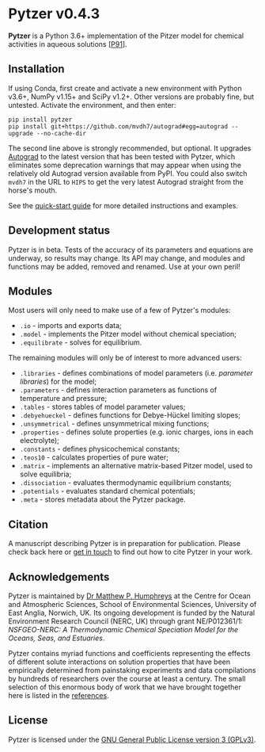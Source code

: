 <!--<script src='https://cdnjs.cloudflare.com/ajax/libs/mathjax/2.7.5/MathJax.js?config=TeX-MML-AM_CHTML' async></script>-->

# Pytzer v0.4.3

**Pytzer** is a Python 3.6+ implementation of the Pitzer model for chemical activities in aqueous solutions [[P91](references/#P91)].

## Installation

If using Conda, first create and activate a new environment with Python v3.6+, NumPy v1.15+ and SciPy v1.2+. Other versions are probably fine, but untested. Activate the environment, and then enter:

    pip install pytzer
    pip install git+https://github.com/mvdh7/autograd#egg=autograd --upgrade --no-cache-dir

The second line above is strongly recommended, but optional. It upgrades [Autograd](https://github.com/HIPS/autograd) to the latest version that has been tested with Pytzer, which eliminates some deprecation warnings that may appear when using the relatively old Autograd version available from PyPI. You could also switch `mvdh7` in the URL to `HIPS` to get the very latest Autograd straight from the horse's mouth.

See the [quick-start guide](quick-start) for more detailed instructions and examples.

## Development status

Pytzer is in beta. Tests of the accuracy of its parameters and equations are underway, so results may change. Its API may change, and modules and functions may be added, removed and renamed. Use at your own peril!

## Modules

Most users will only need to make use of a few of Pytzer's modules:

  * `.io` - imports and exports data;
  * `.model` - implements the Pitzer model without chemical speciation;
  * `.equilibrate` - solves for equilibrium.

The remaining modules will only be of interest to more advanced users:

  * `.libraries` - defines combinations of model parameters (i.e. *parameter libraries*) for the model;
  * `.parameters` - defines interaction parameters as functions of temperature and pressure;
  * `.tables` - stores tables of model parameter values;
  * `.debyehueckel` - defines functions for Debye-Hückel limiting slopes;
  * `.unsymmetrical` - defines unsymmetrical mixing functions;
  * `.properties` - defines solute properties (e.g. ionic charges, ions in each electrolyte);
  * `.constants` - defines physicochemical constants;
  * `.teos10` - calculates properties of pure water;
  * `.matrix` - implements an alternative matrix-based Pitzer model, used to solve equilibria;
  * `.dissociation` - evaluates thermodynamic equilibrium constants;
  * `.potentials` - evaluates standard chemical potentials;
  * `.meta` - stores metadata about the Pytzer package.

## Citation

A manuscript describing Pytzer is in preparation for publication. Please check back here or [get in touch](https://mvdh.xyz/contact) to find out how to cite Pytzer in your work.

## Acknowledgements

Pytzer is maintained by [Dr Matthew P. Humphreys](https://mvdh.xyz) at the Centre for Ocean and Atmospheric Sciences, School of Environmental Sciences, University of East Anglia, Norwich, UK. Its ongoing development is funded by the Natural Environment Research Council (NERC, UK) through grant NE/P012361/1: *NSFGEO-NERC: A Thermodynamic Chemical Speciation Model for the Oceans, Seas, and Estuaries*.

Pytzer contains myriad functions and coefficients representing the effects of different solute interactions on solution properties that have been empirically determined from painstaking experiments and data compilations by hundreds of researchers over the course at least a century. The small selection of this enormous body of work that we have brought together here is listed in the [references](../references).

## License

Pytzer is licensed under the [GNU General Public License version 3 (GPLv3)](https://www.gnu.org/licenses/gpl-3.0.en.html).

